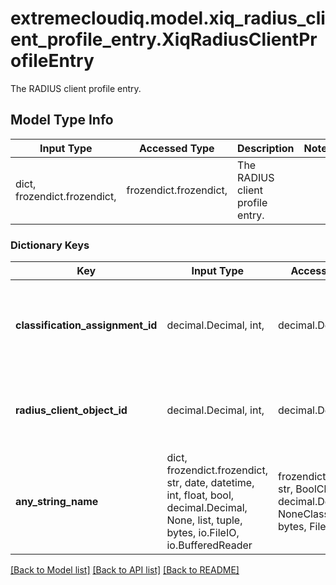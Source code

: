 # extremecloudiq.model.xiq_radius_client_profile_entry.XiqRadiusClientProfileEntry

The RADIUS client profile entry.

## Model Type Info
Input Type | Accessed Type | Description | Notes
------------ | ------------- | ------------- | -------------
dict, frozendict.frozendict,  | frozendict.frozendict,  | The RADIUS client profile entry. | 

### Dictionary Keys
Key | Input Type | Accessed Type | Description | Notes
------------ | ------------- | ------------- | ------------- | -------------
**classification_assignment_id** | decimal.Decimal, int,  | decimal.Decimal,  | The classification assignment ID for RADIUS client profile entry. | [optional] value must be a 64 bit integer
**radius_client_object_id** | decimal.Decimal, int,  | decimal.Decimal,  | The RADIUS client object ID for RADIUS client profile entry. | [optional] value must be a 64 bit integer
**any_string_name** | dict, frozendict.frozendict, str, date, datetime, int, float, bool, decimal.Decimal, None, list, tuple, bytes, io.FileIO, io.BufferedReader | frozendict.frozendict, str, BoolClass, decimal.Decimal, NoneClass, tuple, bytes, FileIO | any string name can be used but the value must be the correct type | [optional]

[[Back to Model list]](../../README.md#documentation-for-models) [[Back to API list]](../../README.md#documentation-for-api-endpoints) [[Back to README]](../../README.md)


